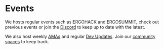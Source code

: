 # Events

We hosts regular events such as [ERGOHACK](/events/ergohack) and [ERGOSUMMIT](/events/ergosummit), check out previous events or join the [Discord](https://discord.gg/PFYugUgg28) to keep up to date with the latest. 


We also host weekly [AMAs](https://www.reddit.com/r/ergonauts/search?q=flair%3AAMA&restrict_sr=on&sort=relevance&t=all) and regular [Dev Updates](https://www.reddit.com/r/ergonauts/search?sort=new&restrict_sr=on&q=flair%3AWEEKLY-DEV). Join our [community spaces](https://ergoplatform.org/en/community/) to keep track.


